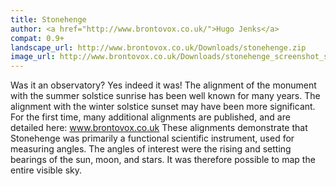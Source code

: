 ```yaml
---
title: Stonehenge
author: <a href="http://www.brontovox.co.uk/">Hugo Jenks</a>
compat: 0.9+
landscape_url: http://www.brontovox.co.uk/Downloads/stonehenge.zip
image_url: http://www.brontovox.co.uk/Downloads/stonehenge_screenshot_st.png
---
```

Was it an observatory? Yes indeed it was! The alignment of the monument with the summer solstice sunrise has been well known for many years. 
The alignment with the winter solstice sunset may have been more significant. For the first time, many additional alignments are published, 
and are detailed here: <a href="http://www.brontovox.co.uk/">www.brontovox.co.uk</a> These alignments demonstrate that Stonehenge was primarily 
a functional scientific instrument, used for measuring angles. The angles of interest were the rising and setting bearings of the sun, moon, 
and stars. It was therefore possible to map the entire visible sky.